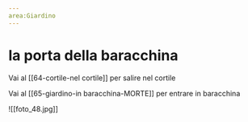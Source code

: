 ```yaml
---
area:Giardino
---
```

# la porta della baracchina

Vai al [[64-cortile-nel cortile]] per salire nel cortile

Vai al [[65-giardino-in baracchina-MORTE]] per entrare in baracchina

![[foto_48.jpg]]